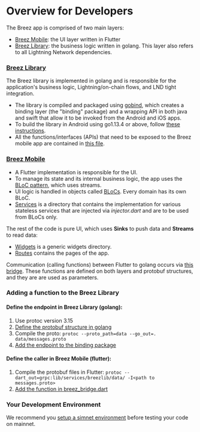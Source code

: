 # Overview for Developers

The Breez app is comprised of two main layers:
* [Breez Mobile](https://github.com/breez/breezmobile): the UI layer written in Flutter
* [Breez Library](https://github.com/breez/breez): the business logic written in golang. This layer also refers to all Lightning Network dependencies.

### [Breez Library](https://github.com/breez/breez)
The Breez library is implemented in golang and is responsible for the application's business logic, Lightning/on-chain flows, and LND tight integration.
* The library is compiled and packaged using [gobind](https://godoc.org/golang.org/x/mobile/cmd/gomobile), which creates a binding layer (the "binding" package) and a wrapping API in both java and swift that allow it to be invoked from the Android and iOS apps.
* To build the library in Android using go1.13.4 or above, follow [these instructions](https://github.com/breez/breez/blob/master/README.md).
* All the functions/interfaces (APIs) that need to be exposed to the Breez mobile app are contained in [this file](https://github.com/breez/breez/blob/master/bindings/api.go).

### [Breez Mobile](https://github.com/breez/breezmobile)
* A Flutter implementation is responsible for the UI.
* To manage its state and its internal business logic, the app uses the [BLoC pattern](https://www.flutterclutter.dev/flutter/basics/what-is-the-bloc-pattern/2021/2084/), which uses streams.
* UI logic is handled in objects called [BLoCs](https://github.com/breez/breezmobile/tree/master/lib/bloc). Every domain has its own BLoC.
* [Services](https://github.com/breez/breezmobile/tree/master/lib/services) is a directory that contains the implementation for various stateless services that are injected via _injector.dart_ and are to be used  from BLoCs only.

The rest of the code is pure UI, which uses **Sinks** to push data and **Streams** to read data:
* [Widgets](https://github.com/breez/breezmobile/tree/master/lib/widgets) is a generic widgets directory.
* [Routes](https://github.com/breez/breezmobile/tree/master/lib/routes) contains the pages of the app.


Communication (calling functions) between Flutter to golang occurs via [this bridge](https://github.com/breez/breezmobile/blob/master/lib/services/breezlib/breez_bridge.dart). These functions are defined on both layers and protobuf structures, and they are are used as parameters.

### Adding a function to the Breez Library 

#### Define the endpoint in Breez Library (golang):
1. Use protoc version 3.15
2. [Define the protobuf structure in golang](https://github.com/breez/breez/blob/master/data/messages.proto)
3. Compile the proto: `protoc --proto_path=data --go_out=. data/messages.proto`
4. [Add the endpoint to the binding package](https://github.com/breez/breez/blob/master/bindings/api.go)

#### Define the caller in Breez Mobile (flutter):
1. Compile the protobuf files in Flutter: `protoc --dart_out=grpc:lib/services/breezlib/data/ -I<path to messages.proto>`
2. [Add the function in breez_bridge.dart](https://github.com/breez/breezmobile/blob/master/lib/services/breezlib/breez_bridge.dart)

### Your Development Environment
We recommend you [setup a simnet environment](Running-Breez-in-simnet.md) before testing your code on mainnet.
